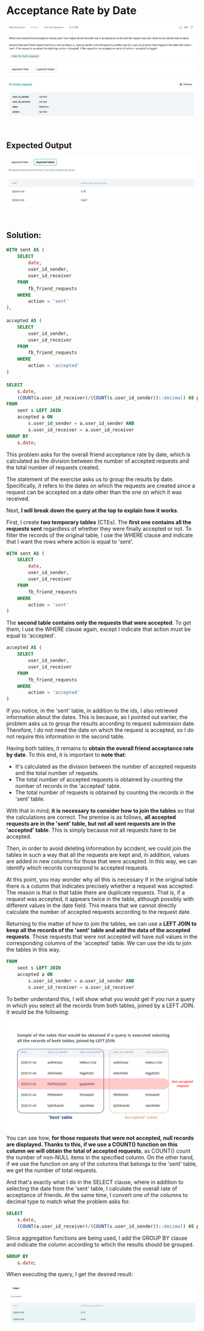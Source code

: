 # Acceptance Rate by Date

<div id="header" align="center">
  <img src="https://github.com/MartaCasdelg/StrataScratch-SQL-Challenges/blob/main/Medium/Images/acceptance_rate_by_date_1.png" />
</div>

&nbsp;


## Expected Output

<div id="header" align="center">
  <img src="https://github.com/MartaCasdelg/StrataScratch-SQL-Challenges/blob/main/Medium/Images/acceptance_rate_by_date_2.png" />
</div>

&nbsp;


## Solution:

```sql
WITH sent AS (
    SELECT
        date,
        user_id_sender,
        user_id_receiver
    FROM 
        fb_friend_requests
    WHERE
        action = 'sent'
),

accepted AS (
    SELECT
        user_id_sender,
        user_id_receiver
    FROM 
        fb_friend_requests
    WHERE
        action = 'accepted'
)

SELECT
    s.date,
    (COUNT(a.user_id_receiver)/(COUNT(s.user_id_sender))::decimal) AS percentage_acceptance
FROM
    sent s LEFT JOIN
    accepted a ON 
        s.user_id_sender = a.user_id_sender AND
        s.user_id_receiver = a.user_id_receiver
GROUP BY
    s.date;
```

This problem asks for the overall friend acceptance rate by date, which is calculated as the division between the number of accepted requests and the total number of requests created.

The statement of the exercise asks us to group the results by date. Specifically, it refers to the dates on which the requests are created since a request can be accepted on a date other than the one on which it was received.

Next, **I will break down the query at the top to explain how it works**.

First, I create **two temporary tables** (CTEs). The **first one contains all the requests sent** regardless of whether they were finally accepted or not. To filter the records of the original table, I use the WHERE clause and indicate that I want the rows where action is equal to 'sent'.

```sql
WITH sent AS (
    SELECT
        date,
        user_id_sender,
        user_id_receiver
    FROM 
        fb_friend_requests
    WHERE
        action = 'sent'
)
```

The **second table contains only the requests that were accepted**. To get them, I use the WHERE clause again, except I indicate that action must be equal to 'accepted'.

```sql
accepted AS (
    SELECT
        user_id_sender,
        user_id_receiver
    FROM 
        fb_friend_requests
    WHERE
        action = 'accepted'
)
```

If you notice, in the 'sent' table, in addition to the ids, I also retrieved information about the dates. This is because, as I pointed out earlier, the problem asks us to group the results according to request submission date. Therefore, I do not need the date on which the request is accepted, so I do not require this information in the second table.

Having both tables, it remains to **obtain the overall friend acceptance rate by date**. To this end, it is important to **note that**:

* It's calculated as the division between the number of accepted requests and the total number of requests.
* The total number of accepted requests is obtained by counting the number of records in the 'accepted' table.
* The total number of requests is obtained by counting the records in the 'sent' table.

With that in mind, **it is necessary to consider how to join the tables** so that the calculations are correct. The premise is as follows, **all accepted requests are in the 'sent' table, but not all sent requests are in the 'accepted' table**. This is simply because not all requests have to be accepted.

Then, in order to avoid deleting information by accident, we could join the tables in such a way that all the requests are kept and, in addition, values are added in new columns for those that were accepted. In this way, we can identify which records correspond to accepted requests.

At this point, you may wonder why all this is necessary if in the original table there is a column that indicates precisely whether a request was accepted. The reason is that in that table there are duplicate requests. That is, if a request was accepted, it appears twice in the table, although possibly with different values in the date field. This means that we cannot directly calculate the number of accepted requests according to the request date.

Returning to the matter of how to join the tables, we can use a **LEFT JOIN to keep all the records of the 'sent' table and add the data of the accepted requests**. Those requests that were not accepted will have null values in the corresponding columns of the 'accepted' table. We can use the ids to join the tables in this way.

```sql
FROM
    sent s LEFT JOIN
    accepted a ON 
        s.user_id_sender = a.user_id_sender AND
        s.user_id_receiver = a.user_id_receiver
```

To better understand this, I will show what you would get if you run a query in which you select all the records from both tables, joined by a LEFT JOIN. It would be the following:

<div id="header" align="center">
  <img src="https://github.com/MartaCasdelg/StrataScratch-SQL-Challenges/blob/main/Medium/Images/acceptance_rate_by_date_3.png" />
</div>

You can see how, **for those requests that were not accepted, null records are displayed. Thanks to this, if we use a COUNT() function on this column we will obtain the total of accepted requests**, as COUNT() count the number of non-NULL items in the specified column. On the other hand, if we use the function on any of the columns that belongs to the 'sent' table, we get the number of total requests.

And that's exactly what I do in the SELECT clause, where in addition to selecting the date from the 'sent' table, I calculate the overall rate of acceptance of friends. At the same time, I convert one of the columns to decimal type to match what the problem asks for.

```sql
SELECT
    s.date,
    (COUNT(a.user_id_receiver)/(COUNT(s.user_id_sender))::decimal) AS percentage_acceptance
```
Since aggregation functions are being used, I add the GROUP BY clause and indicate the column according to which the results should be grouped.

```sql
GROUP BY
    s.date;
```

When executing the query, I get the desired result:

<div id="header" align="center">
  <img src="https://github.com/MartaCasdelg/StrataScratch-SQL-Challenges/blob/main/Medium/Images/acceptance_rate_by_date_output.png" />
</div>